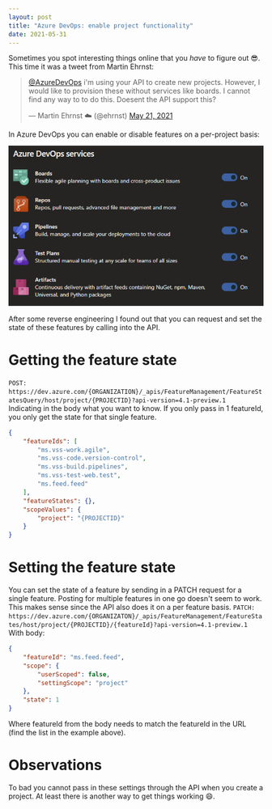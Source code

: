 ```yaml
---
layout: post
title: "Azure DevOps: enable project functionality"
date: 2021-05-31
---
```


Sometimes you spot interesting things online that you *have* to figure out 😎.  
This time it was a tweet from Martin Ehrnst:

<blockquote class="twitter-tweet"><p lang="en" dir="ltr"><a href="https://twitter.com/AzureDevOps?ref_src=twsrc%5Etfw">@AzureDevOps</a> i&#39;m using your API to create new projects. However, I would like to provision these without services like boards. I cannot find any way to to do this. Doesent the API support this?</p>&mdash; Martin Ehrnst ☁️ (@ehrnst) <a href="https://twitter.com/ehrnst/status/1395638309515313154?ref_src=twsrc%5Etfw">May 21, 2021</a></blockquote> <script async src="https://platform.twitter.com/widgets.js" charset="utf-8"></script>

In Azure DevOps you can enable or disable features on a per-project basis:  

![Screenshot of Azure DevOps Settings Overview page on the project level](/images/20210531/20210531_SettingsOverview.png)  

After some reverse engineering I found out that you can request and set the state of these features by calling into the API.

# Getting the feature state
`POST: https://dev.azure.com/{ORGANIZATION}/_apis/FeatureManagement/FeatureStatesQuery/host/project/{PROJECTID}?api-version=4.1-preview.1`  
Indicating in the body what you want to know. If you only pass in 1 featureId, you only get the state for that single feature.
``` json
{
    "featureIds": [
        "ms.vss-work.agile",
        "ms.vss-code.version-control",
        "ms.vss-build.pipelines",
        "ms.vss-test-web.test",
        "ms.feed.feed"
    ],
    "featureStates": {},
    "scopeValues": {
        "project": "{PROJECTID}"
    }
}
```

# Setting the feature state
You can set the state of a feature by sending in a PATCH request for a single feature. Posting for multiple features in one go doesn't seem to work. This makes sense since the API also does it on a per feature basis.
`PATCH: https://dev.azure.com/{ORGANIZATON}/_apis/FeatureManagement/FeatureStates/host/project/{PROJECTID}/{featureId}?api-version=4.1-preview.1`
With body:
``` json
{
    "featureId": "ms.feed.feed",
    "scope": {
        "userScoped": false,
        "settingScope": "project"
    },
    "state": 1
}
```
Where featureId from the body needs to match the featureId in the URL (find the list in the example above).

# Observations
To bad you cannot pass in these settings through the API when you create a project. At least there is another way to get things working 😄.
